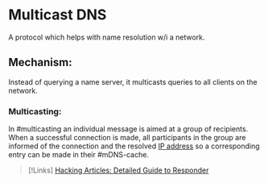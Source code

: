 
# Multicast DNS
A protocol which helps with name resolution w/i a network.

## Mechanism:
Instead of querying a name server, it multicasts queries to all clients on the network. 

### Multicasting:
In #multicasting an individual message is aimed at a group of recipients. When a successful connection is made, all participants in the group are informed of the connection and the resolved [IP address](/networking/OSI-reference-model/IP-addresses.md) so a corresponding entry can be made in their #mDNS-cache.

>[!Links]
>[Hacking Articles: Detailed Guide to Responder](https://www.hackingarticles.in/a-detailed-guide-on-responder-llmnr-poisoning/)

